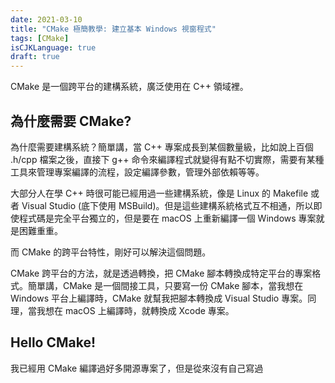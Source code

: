 ```yaml
---
date: 2021-03-10
title: "CMake 極簡教學: 建立基本 Windows 視窗程式"
tags: [CMake]
isCJKLanguage: true
draft: true
---
```


CMake 是一個跨平台的建構系統，廣泛使用在 C++ 領域裡。

## 為什麼需要 CMake?

為什麼需要建構系統？簡單講，當 C++ 專案成長到某個數量級，比如說上百個 .h/cpp 檔案之後，直接下 g++ 命令來編譯程式就變得有點不切實際，需要有某種工具來管理專案編譯的流程，設定編譯參數，管理外部依賴等等。

大部分人在學 C++ 時很可能已經用過一些建構系統，像是 Linux 的 Makefile 或者 Visual Studio (底下使用 MSBuild)。但是這些建構系統格式互不相通，所以即使程式碼是完全平台獨立的，但是要在 macOS 上重新編譯一個 Windows 專案就是困難重重。

而 CMake 的跨平台特性，剛好可以解決這個問題。

CMake 跨平台的方法，就是透過轉換，把 CMake 腳本轉換成特定平台的專案格式。簡單講，CMake 是一個間接工具，只要寫一份 CMake 腳本，當我想在 Windows 平台上編譯時，CMake 就幫我把腳本轉換成 Visual Studio 專案。同理，當我想在 macOS 上編譯時，就轉換成 Xcode 專案。 

## Hello CMake!

我已經用 CMake 編譯過好多開源專案了，但是從來沒有自己寫過
